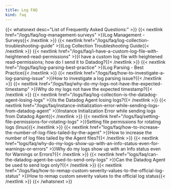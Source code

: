```yaml
---
title: Log FAQ
kind: faq
---
```


{{< whatsnext desc="List of Frequently Asked Questions:" >}}
    {{< nextlink href="/logs/faq/log-management-surveys" >}}Log Management - Surveys{{< /nextlink >}}
    {{< nextlink href="/logs/faq/log-collection-troubleshooting-guide" >}}Log Collection Troubleshooting Guide{{< /nextlink >}}
    {{< nextlink href="/logs/faq/i-have-a-custom-log-file-with-heightened-read-permissions" >}}I have a custom log file with heightened read-permissions; how do I send it to Datadog?{{< /nextlink >}}
    {{< nextlink href="/logs/faq/log-parsing-best-practice" >}}Log Parsing - Best Practice{{< /nextlink >}}
    {{< nextlink href="/logs/faq/how-to-investigate-a-log-parsing-issue" >}}How to investigate a log parsing issue?{{< /nextlink >}}
    {{< nextlink href="/logs/faq/why-do-my-logs-not-have-the-expected-timestamp" >}}Why do my logs not have the expected timestamp?{{< /nextlink >}}
    {{< nextlink href="/logs/faq/log-collection-is-the-datadog-agent-losing-logs" >}}Is the Datadog Agent losing logs?{{< /nextlink >}}
    {{< nextlink href="/logs/faq/instance-initialization-error-while-sending-logs-from-datadog-agent" >}}Instance Initialization Error while sending logs from Datadog Agent{{< /nextlink >}}
    {{< nextlink href="/logs/faq/setting-file-permissions-for-rotating-logs" >}}Setting file permissions for rotating logs (linux){{< /nextlink >}}
    {{< nextlink href="logs/faq/how-to-increase-the-number-of-log-files-tailed-by-the-agent" >}}How to increase the number of log files tailed by the Agent files?{{< /nextlink >}}
    {{< nextlink href="logs/faq/why-do-my-logs-show-up-with-an-info-status-even-for-warnings-or-errors" >}}Why do my logs show up with an Info status even for Warnings or Errors?{{< /nextlink >}}
    {{< nextlink href="logs/faq/can-the-datadog-agent-be-used-to-send-only-logs" >}}Can the Datadog Agent be used to send logs only?{{< /nextlink >}}
    {{< nextlink href="/logs/faq/how-to-remap-custom-severity-values-to-the-official-log-status" >}}How to remap custom severity values to the official log status{{< /nextlink >}}
{{< /whatsnext >}}

